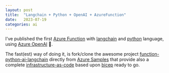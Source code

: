 ```yaml
---
layout: post
title:  "Langchain + Python + OpenAI + AzureFunction"
date:   2023-07-19
categories: ai
---
```


I've published the first [Azure Function] with [langchain] and [python] language, using [Azure OpenAI] 🥳. 

The fast(est) way of doing it, is fork/clone the awesome project [function-python-ai-langchain](prj) directly from [Azure Samples] that provide also a complete [infrastructure-as-code] based upon [bicep] ready to go.

[prj]: https://github.com/Azure-Samples/function-python-ai-langchain
[Azure Samples]: https://github.com/Azure-Samples
[Azure Function]: https://azure.microsoft.com/en-us/services/functions/
[langchain]: https://www.langchain.com/
[python]: https://www.python.org/
[Azure OpenAI]: https://azure.microsoft.com/en-us/products/ai-services/openai-service
[bicep]: https://docs.microsoft.com/en-us/azure/azure-resource-manager/bicep/overview
[infrastructure-as-code]: https://docs.microsoft.com/en-us/azure/devops/learn/what-is-infrastructure-as-code